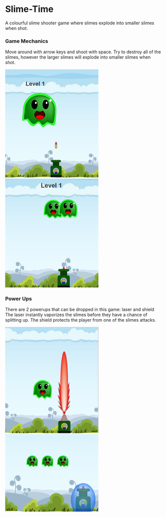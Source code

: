 # Slime-Time
A colourful slime shooter game where slimes explode into smaller slimes when shot.

### Game Mechanics ###  
Move around with arrow keys and shoot with space.
Try to destroy all of the slimes, however the larger slimes will explode into smaller slimes when shot.

<img src ="images/slime1.png" width="300"> <img src ="images/slime2.png" width="300">

### Power Ups ###
There are 2 powerups that can be dropped in this game: laser and shield
The laser instantly vaporizes the slimes before they have a chance of splitting up.
The shield protects the player from one of the slimes attacks.

<img src ="images/slime3.png" width="300"> <img src ="images/slime4.png" width="300">
